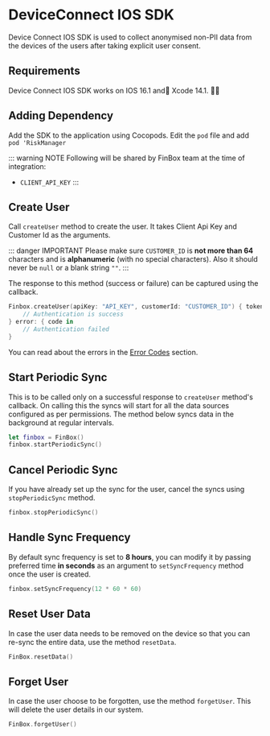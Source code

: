 # DeviceConnect IOS SDK

Device Connect IOS SDK is used to collect anonymised non-PII data from the devices of the users after taking explicit user consent.

## Requirements

Device Connect IOS SDK works on IOS 16.1 and Xcode 14.1.

## Adding Dependency

Add the SDK to the application using Cocopods. Edit the `pod` file and add `pod 'RiskManager`

::: warning NOTE
Following will be shared by FinBox team at the time of integration:

- `CLIENT_API_KEY`
:::

## Create User

Call `createUser` method to create the user. It takes Client Api Key and Customer Id as the arguments.

::: danger IMPORTANT
Please make sure `CUSTOMER_ID` is **not more than 64** characters and is **alphanumeric** (with no special characters). Also it should never be `null` or a blank string `""`.
:::

The response to this method (success or failure) can be captured using the callback.


```swift
Finbox.createUser(apiKey: "API_KEY", customerId: "CUSTOMER_ID") { token in
    // Authentication is success
} error: { code in
    // Authentication failed
}
```

You can read about the errors in the [Error Codes](/device-connect/error-codes.html) section.

## Start Periodic Sync

This is to be called only on a successful response to `createUser` method's callback. On calling this the syncs will start for all the data sources configured as per permissions. The method below syncs data in the background at regular intervals.


```swift
let finbox = FinBox()
finbox.startPeriodicSync()
```


## Cancel Periodic Sync

If you have already set up the sync for the user, cancel the syncs using `stopPeriodicSync` method.


```swift
finbox.stopPeriodicSync()
```


## Handle Sync Frequency

By default sync frequency is set to **8 hours**, you can modify it by passing preferred time **in seconds** as an argument to `setSyncFrequency` method once the user is created.


```swift
finbox.setSyncFrequency(12 * 60 * 60)
```


## Reset User Data

In case the user data needs to be removed on the device so that you can re-sync the entire data, use the method `resetData`.


```swift
FinBox.resetData()
```


## Forget User

In case the user choose to be forgotten, use the method `forgetUser`. This will delete the user details in our system.


```swift
FinBox.forgetUser()
```

